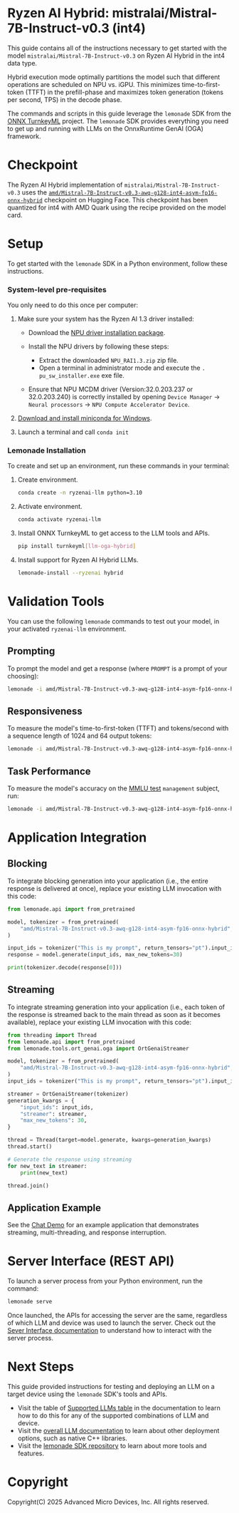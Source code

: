 # Ryzen AI Hybrid: mistralai/Mistral-7B-Instruct-v0.3 (int4)

This guide contains all of the instructions necessary to get started with the model `mistralai/Mistral-7B-Instruct-v0.3` on Ryzen AI Hybrid in the int4 data type.

Hybrid execution mode optimally partitions the model such that different operations are scheduled on NPU vs. iGPU. This minimizes time-to-first-token (TTFT) in the prefill-phase and maximizes token generation (tokens per second, TPS) in the decode phase.

The commands and scripts in this guide leverage the `lemonade` SDK from the [ONNX TurnkeyML](https://github.com/onnx/turnkeyml) project. The `lemonade` SDK provides everything you need to get up and running with LLMs on the OnnxRuntime GenAI (OGA) framework.

# Checkpoint

The Ryzen AI Hybrid implementation of `mistralai/Mistral-7B-Instruct-v0.3` uses the [`amd/Mistral-7B-Instruct-v0.3-awq-g128-int4-asym-fp16-onnx-hybrid`](https://huggingface.co/amd/Mistral-7B-Instruct-v0.3-awq-g128-int4-asym-fp16-onnx-hybrid) checkpoint on Hugging Face. This checkpoint has been quantized for int4 with AMD Quark using the recipe provided on the model card.

# Setup

To get started with the `lemonade` SDK in a Python environment, follow these instructions.

### System-level pre-requisites

You only need to do this once per computer:

1. Make sure your system has the Ryzen AI 1.3 driver installed:
    - Download the [NPU driver installation package](https://account.amd.com/en/forms/downloads/ryzen-ai-software-platform-xef.html?filename=NPU_RAI1.3.zip).

    - Install the NPU drivers by following these steps:

        - Extract the downloaded `NPU_RAI1.3.zip` zip file.
        - Open a terminal in administrator mode and execute the `.
pu_sw_installer.exe` exe file.

    - Ensure that NPU MCDM driver (Version:32.0.203.237 or 32.0.203.240) is correctly installed by opening `Device Manager` -> `Neural processors` -> `NPU Compute Accelerator Device`.

1. [Download and install miniconda for Windows](https://repo.anaconda.com/miniconda/Miniconda3-latest-Windows-x86_64.exe). 
1. Launch a terminal and call `conda init`

### Lemonade Installation

To create and set up an environment, run these commands in your terminal:

1. Create environment.
    ```bash
    conda create -n ryzenai-llm python=3.10
    ```

2. Activate environment.
    ```bash
    conda activate ryzenai-llm
    ```

3. Install ONNX TurnkeyML to get access to the LLM tools and APIs.
    ```bash
    pip install turnkeyml[llm-oga-hybrid]
    ```

4. Install support for Ryzen AI Hybrid LLMs.
    ```bash
    lemonade-install --ryzenai hybrid
    ```

# Validation Tools

You can use the following `lemonade` commands to test out your model, in your activated `ryzenai-llm` environment.

## Prompting

To prompt the model and get a response (where `PROMPT` is a prompt of your choosing):

```bash
lemonade -i amd/Mistral-7B-Instruct-v0.3-awq-g128-int4-asym-fp16-onnx-hybrid oga-load --device hybrid --dtype int4 llm-prompt --max-new-tokens 64 -p PROMPT
```

## Responsiveness

To measure the model's time-to-first-token (TTFT) and tokens/second with a sequence length of 1024 and 64 output tokens:

```bash
lemonade -i amd/Mistral-7B-Instruct-v0.3-awq-g128-int4-asym-fp16-onnx-hybrid oga-load --device hybrid --dtype int4 oga-bench --warmup-iterations 10 --iterations 20 --prompt 1024 --output-tokens 64
```

## Task Performance

To measure the model's accuracy on the [MMLU test](https://github.com/onnx/turnkeyml/blob/main/docs/lemonade/mmlu_accuracy.md) `management` subject, run:

```bash
lemonade -i amd/Mistral-7B-Instruct-v0.3-awq-g128-int4-asym-fp16-onnx-hybrid oga-load --device hybrid --dtype int4 accuracy-mmlu --tests astronomy philosophy management
```

# Application Integration

## Blocking

To integrate blocking generation into your application (i.e., the entire response is delivered at once), replace your existing LLM invocation with this code:

```python
from lemonade.api import from_pretrained

model, tokenizer = from_pretrained(
    "amd/Mistral-7B-Instruct-v0.3-awq-g128-int4-asym-fp16-onnx-hybrid", recipe="oga-hybrid"
)

input_ids = tokenizer("This is my prompt", return_tensors="pt").input_ids
response = model.generate(input_ids, max_new_tokens=30)

print(tokenizer.decode(response[0]))
```

## Streaming

To integrate streaming generation into your application (i.e., each token of the response is streamed back to the main thread as soon as it becomes available), replace your existing LLM invocation with this code:

```python
from threading import Thread
from lemonade.api import from_pretrained
from lemonade.tools.ort_genai.oga import OrtGenaiStreamer

model, tokenizer = from_pretrained(
    "amd/Mistral-7B-Instruct-v0.3-awq-g128-int4-asym-fp16-onnx-hybrid", recipe="oga-hybrid"
)
input_ids = tokenizer("This is my prompt", return_tensors="pt").input_ids

streamer = OrtGenaiStreamer(tokenizer)
generation_kwargs = {
    "input_ids": input_ids,
    "streamer": streamer,
    "max_new_tokens": 30,
}

thread = Thread(target=model.generate, kwargs=generation_kwargs)
thread.start()

# Generate the response using streaming
for new_text in streamer:
    print(new_text)

thread.join()
```

## Application Example

See the [Chat Demo](https://github.com/onnx/turnkeyml/blob/main/examples/lemonade/demos/chat/chat_hybrid.py) for an example application that demonstrates streaming, multi-threading, and response interruption.

# Server Interface (REST API)

To launch a server process from your Python environment, run the command:

```bash
lemonade serve
```

Once launched, the APIs for accessing the server are the same, regardless of which LLM and device was used to launch the server. Check out the [Sever Interface documentation](https://ryzenai.docs.amd.com/en/latest/llm/server_interface.html) to understand how to interact with the server process.

# Next Steps

This guide provided instructions for testing and deploying an LLM on a target device using the `lemonade` SDK's tools and APIs. 

- Visit the table of [Supported LLMs table](https://ryzenai.docs.amd.com/en/latest/llm/overview.html#supported-llms) in the documentation to learn how to do this for any of the supported combinations of LLM and device.
- Visit the [overall LLM documentation](https://ryzenai.docs.amd.com/en/latest/llm/overview.html#) to learn about other deployment options, such as native C++ libraries.
- Visit the [lemonade SDK repository](https://github.com/onnx/turnkeyml/blob/main/docs/lemonade/getting_started.md) to learn about more tools and features.

# Copyright

Copyright(C) 2025 Advanced Micro Devices, Inc. All rights reserved.